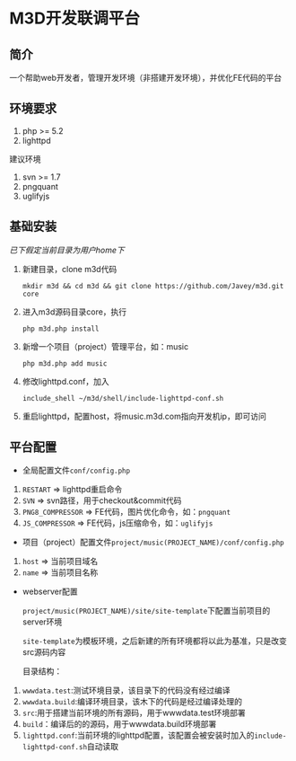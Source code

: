 # M3D开发联调平台

## 简介

一个帮助web开发者，管理开发环境（非搭建开发环境），并优化FE代码的平台

## 环境要求

1.  php >= 5.2
2.  lighttpd

建议环境

1.  svn >= 1.7
2.  pngquant
3.  uglifyjs

## 基础安装

*已下假定当前目录为用户home下*

1.  新建目录，clone m3d代码

    `mkdir m3d && cd m3d && git clone https://github.com/Javey/m3d.git core`

2.  进入m3d源码目录core，执行

    `php m3d.php install`

3.  新增一个项目（project）管理平台，如：music

    `php m3d.php add music`

4.  修改lighttpd.conf，加入

    `include_shell ~/m3d/shell/include-lighttpd-conf.sh`

5.  重启lighttpd，配置host，将music.m3d.com指向开发机ip，即可访问

## 平台配置

*   全局配置文件`conf/config.php`

1.  `RESTART` => lighttpd重启命令
2.  `SVN` => svn路径，用于checkout&commit代码
3.  `PNG8_COMPRESSOR` => FE代码，图片优化命令，如：`pngquant`
4.  `JS_COMPRESSOR` => FE代码，js压缩命令，如：`uglifyjs`

*   项目（project）配置文件`project/music(PROJECT_NAME)/conf/config.php`

1.  `host` => 当前项目域名
2.  `name` => 当前项目名称

*   webserver配置

    `project/music(PROJECT_NAME)/site/site-template`下配置当前项目的server环境

    `site-template`为模板环境，之后新建的所有环境都将以此为基准，只是改变src源码内容

    目录结构：

1.  `wwwdata.test`:测试环境目录，该目录下的代码没有经过编译
2.  `wwwdata.build`:编译环境目录，该木下的代码是经过编译处理的
3.  `src`:用于搭建当前环境的所有源码，用于wwwdata.test环境部署
4.  `build`：编译后的的源码，用于wwwdata.build环境部署
5.  `lighttpd.conf`:当前环境的lighttpd配置，该配置会被安装时加入的`include-lighttpd-conf.sh`自动读取
